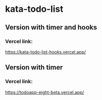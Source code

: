 # kata-todo-list

## Version with timer and hooks
### Vercel link:
https://kata-todo-list-hooks.vercel.app/

## Version with timer
### Vercel link:
https://todoapp-eight-beta.vercel.app/
